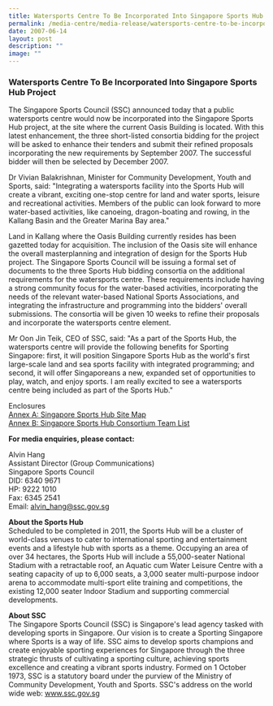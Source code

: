 ```yaml
---
title: Watersports Centre To Be Incorporated Into Singapore Sports Hub Project
permalink: /media-centre/media-release/watersports-centre-to-be-incorporated-into-singapore-sports-hub-project/
date: 2007-06-14
layout: post
description: ""
image: ""
---
```

### **Watersports Centre To Be Incorporated Into Singapore Sports Hub Project**

The Singapore Sports Council (SSC) announced today that a public watersports centre would now be incorporated into the Singapore Sports Hub project, at the site where the current Oasis Building is located. With this latest enhancement, the three short-listed consortia bidding for the project will be asked to enhance their tenders and submit their refined proposals incorporating the new requirements by September 2007. The successful bidder will then be selected by December 2007.

Dr Vivian Balakrishnan, Minister for Community Development, Youth and Sports, said: "Integrating a watersports facility into the Sports Hub will create a vibrant, exciting one-stop centre for land and water sports, leisure and recreational activities. Members of the public can look forward to more water-based activities, like canoeing, dragon-boating and rowing, in the Kallang Basin and the Greater Marina Bay area."

Land in Kallang where the Oasis Building currently resides has been gazetted today for acquisition. The inclusion of the Oasis site will enhance the overall masterplanning and integration of design for the Sports Hub project. The Singapore Sports Council will be issuing a formal set of documents to the three Sports Hub bidding consortia on the additional requirements for the watersports centre. These requirements include having a strong community focus for the water-based activities, incorporating the needs of the relevant water-based National Sports Associations, and integrating the infrastructure and programming into the bidders' overall submissions. The consortia will be given 10 weeks to refine their proposals and incorporate the watersports centre element.

Mr Oon Jin Teik, CEO of SSC, said: "As a part of the Sports Hub, the watersports centre will provide the following benefits for Sporting Singapore: first, it will position Singapore Sports Hub as the world's first large-scale land and sea sports facility with integrated programming; and second, it will offer Singaporeans a new, expanded set of opportunities to play, watch, and enjoy sports. I am really excited to see a watersports centre being included as part of the Sports Hub."


Enclosures
<br>
[Annex A: Singapore Sports Hub Site Map](/files/Media%20Centre/Media%20Release/2007/June/SportsHubWaterSportsCentreAnnexA.pdf)
<br>
[Annex B: Singapore Sports Hub Consortium Team List](/files/Media%20Centre/Media%20Release/2007/June/SportsHubWaterSportsCentreAnnexB.pdf)


**For media enquiries, please contact:**

Alvin Hang
<br>
Assistant Director (Group Communications)
<br>
Singapore Sports Council
<br>
DID: 6340 9671
<br>
HP: 9222 1010
<br>
Fax: 6345 2541
<br>
Email: [alvin_hang@ssc.gov.sg](mailto:alvin_hang@ssc.gov.sg)


**About the Sports Hub**<br>
Scheduled to be completed in 2011, the Sports Hub will be a cluster of world-class venues to cater to international sporting and entertainment events and a lifestyle hub with sports as a theme. Occupying an area of over 34 hectares, the Sports Hub will include a 55,000-seater National Stadium with a retractable roof, an Aquatic cum Water Leisure Centre with a seating capacity of up to 6,000 seats, a 3,000 seater multi-purpose indoor arena to accommodate multi-sport elite training and competitions, the existing 12,000 seater Indoor Stadium and supporting commercial developments.

**About SSC**<br>
The Singapore Sports Council (SSC) is Singapore's lead agency tasked with developing sports in Singapore. Our vision is to create a Sporting Singapore where Sports is a way of life. SSC aims to develop sports champions and create enjoyable sporting experiences for Singapore through the three strategic thrusts of cultivating a sporting culture, achieving sports excellence and creating a vibrant sports industry. Formed on 1 October 1973, SSC is a statutory board under the purview of the Ministry of Community Development, Youth and Sports. SSC's address on the world wide web: www.ssc.gov.sg